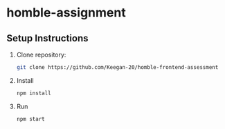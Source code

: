 # homble-assignment

## Setup Instructions

1.  Clone repository:
    ```bash
    git clone https://github.com/Keegan-20/homble-frontend-assessment
    ```
2.  Install
    ```bash
    npm install
    ```
3.  Run
    ```bash
    npm start
    ```
